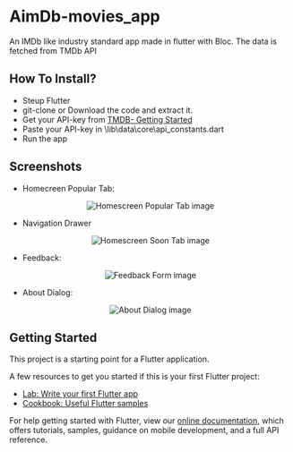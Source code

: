# AimDb-movies_app

An IMDb like industry standard app made in flutter with Bloc.
The data is fetched from TMDb API

## How To Install?

- Steup Flutter
- git-clone or Download the code and extract it.
- Get your API-key from [TMDB- Getting Started](https://developers.themoviedb.org/3/getting-started/introduction)
- Paste your API-key in \lib\data\core\api_constants.dart 
- Run the app

## Screenshots

- Homecreen Popular Tab:
<p align="center">
  <img src="https://github.com/mps01/MovieApp_flutter/blob/master/sreenshots/homescreen_popular_tab.png?raw=true" alt="Homescreen Popular Tab image"/>
</p>


- Navigation Drawer
<p align="center">
  <img src="https://github.com/mps01/MovieApp_flutter/blob/master/sreenshots/navigation_drawer.png?raw=true" alt="Homescreen Soon Tab image"/>
</p>


- Feedback:
<p align="center">
  <img src="https://github.com/mps01/MovieApp_flutter/blob/master/sreenshots/feedbackform.png?raw=true" alt="Feedback Form image"/>
</p>


- About Dialog:
<p align="center">
  <img src="https://github.com/mps01/MovieApp_flutter/blob/master/sreenshots/about_dialog.png?raw=true" alt="About Dialog image"/>
</p>


## Getting Started

This project is a starting point for a Flutter application.

A few resources to get you started if this is your first Flutter project:

- [Lab: Write your first Flutter app](https://flutter.dev/docs/get-started/codelab)
- [Cookbook: Useful Flutter samples](https://flutter.dev/docs/cookbook)

For help getting started with Flutter, view our
[online documentation](https://flutter.dev/docs), which offers tutorials,
samples, guidance on mobile development, and a full API reference.
